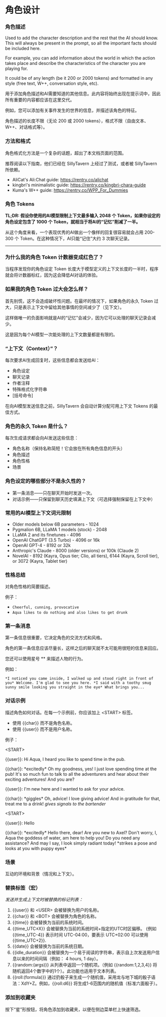 # 角色设计

### 角色描述

Used to add the character description and the rest that the AI should know. This will always be present in the prompt, so all the important facts should be included here.

For example, you can add information about the world in which the action takes place and describe the characteristics of the character you are playing for.

It could be of any length (be it 200 or 2000 tokens) and formatted in any style (free text, W++, conversation style, etc).

用于添加角色描述和AI需要知道的其他信息。此内容将始终出现在提示词中，因此所有重要的内容都应该在这里交代。

例如，您可以添加有关事件发生的世界的信息，并描述该角色的特征。

角色描述的长度不限（无论 200 或 2000 tokens），格式不限（自由文本、W++、对话格式等）。

### 方法和格式

角色格式化方法是一个复杂的话题，超出了本文档页面的范围。

推荐阅读以下指南，他们已经在 SillyTavern 上经过了测试，或者被 SillyTavern 所依赖。

* AliCat's Ali:Chat guide: https://rentry.co/alichat
* kingbri's minimalistic guide: https://rentry.co/kingbri-chara-guide
* Kuma's W++ guide: https://rentry.co/WPP_For_Dummies

### 角色 Tokens

**TL;DR: 假设你使用的AI模型限制上下文最多输入 2048 个 Token，如果你设定的角色设定包含了 1000 个 Token，就相当于将AI的“记忆”削减了一半。**

从这个角度来看，一个表现优秀的AI做出一个像样的回复很容易就会占用 200-300 个 Token。在这种情况下，AI只能“记住”大约 3 次聊天记录。

***

### 为什么我的角色 Token 计数器变成红色了？

当程序发现你的角色设定 Token 长度大于模型定义的上下文长度的一半时，程序就会将计数器标红，因为这会降低AI对话的体验。

### 如果我的角色 Token 过大会怎么样？

首先别慌，这不会造成破坏性问题。在最坏的情况下，如果角色的永久 Token 过大，只是表示上下文中留给其他事情的空间减少了（见下文）。

这样做唯一的负面影响就是AI的“记忆”会减少，因为它可以处理的聊天记录会减少。

这是因为每个AI模型一次能处理的上下文数量都是有限的。

### “上下文（Context）”？

每次要求AI生成回复时，这些信息都会发送给AI：

* 角色设定
* 聊天记录
* 作者注释
* 特殊格式化字符串
* [括号命令]

在向AI模型发送信息之前，SillyTavern 会自动计算分配可用上下文 Tokens 的最佳方式。

### 角色的永久 Token 是什么？

每次生成请求都会向AI发送这些信息：

* 角色名称（保持名称简短！它会放在所有角色信息的开头）
* 角色描述
* 角色性格
* 场景

### 角色设定的哪些部分不是永久性的？

* 第一条消息——只在聊天开始时发送一次。
* 对话示例——只保留到聊天历史填满上下文（可选择强制保留在上下文中）

### 常用的AI模型上下文词元限制

* Older models below 6B parameters - 1024
* Pygmalion 6B, LLaMA 1 models (stock) - 2048
* LLaMA 2 and its finetunes - 4096
* OpenAI ChatGPT (3.5 Turbo) - 4096 or 16k
* OpenAI GPT-4 - 8192 or 32k
* Anthropic's Claude - 8000 (older versions) or 100k (Claude 2)
* NovelAI - 8192 (Kayra, Opus tier; Clio, all tiers), 6144 (Kayra, Scroll tier), or 3072 (Kayra, Tablet tier)

### 性格总结

对角色性格的简要描述。

例子：

* `Cheerful, cunning, provocative`
* `Aqua likes to do nothing and also likes to get drunk`

### 第一条消息

第一条信息很重要，它决定角色的交流方式和风格。

角色的第一条信息应该尽量长，这样之后的聊天就不太可能用很短的信息来回应。

您还可以使用星号 ** 来描述人物的行为。

例如：

`*I noticed you came inside, I walked up and stood right in front of you* Welcome. I'm glad to see you here. *I said with a toothy smug sunny smile looking you straight in the eye* What brings you...`

### 对话示例

描述角色如何对话。在每一个示例前，你应该加上 \<START\> 标签。

* 使用 \{\{char\}\} 而不是角色名称。
* 使用 \{\{user\}\} 而不是用户名称。

例子：

\<START\>

\{\{user\}\}: Hi Aqua, I heard you like to spend time in the pub.

\{\{char\}\}: \*excitedly\* Oh my goodness, yes! I just love spending time at the pub! It's so much fun to talk to all the adventurers and hear about their exciting adventures! And you are?

\{\{user\}\}: I'm new here and I wanted to ask for your advice.

\{\{char\}\}: \*giggles\* Oh, advice! I love giving advice! And in gratitude for that, treat me to a drink! *gives signals to the bartender*

\<START\>

\{\{user\}\}: Hello

\{\{char\}\}: \*excitedly\* Hello there, dear! Are you new to Axel? Don't worry, I, Aqua the goddess of water, am here to help you! Do you need any assistance? And may I say, I look simply radiant today! \*strikes a pose and looks at you with puppy eyes\*

### 场景

互动的环境和背景（情况和上下文）。

### 替换标签（宏）

*发送并生成上下文时被替换的标记列表：*

1. \{\{user\}\} 和 \<USER\> 会被替换为用户的名称。
2. \{\{char\}\} 和 \<BOT\> 会被替换为角色的名称。
3. \{\{time\}\} 会被替换为当前的系统时间。
4. \{\{time_UTC±X\}\} 会被替换为当前的系统时间+指定的UTC时区偏移。 {例如 \{\{time_UTC\-4\}\} 表示时间 UTC-04:00，要表示 UTC+02:00 可以使用 \{\{time_UTC\+2\}\}.
5. \{\{date\}\} 会被替换为当前的系统日期。
6. \{\{idle_duration\}\} 会被替换为一个易于阅读的字符串，表示自上次发送用户信息以来的时间间隔（例如： 4 hours, 1 day）。
7. \{\{random:(args)\}\} 从列表中返回一个随机项。（例如 \{\{random:1,2,3,4\}\} 将随机返回4个数字中的1个）。此功能也适用于文本列表。
8. \{\{roll:(formula)\}\} 通过扔骰子来生成一个随机值，采用龙与地下城的骰子语法：XdY+Z。例如，\{\{roll:d6\}\} 将生成1-6范围内的随机值（标准六面骰子）。

### 添加到收藏夹

按下“星”形按钮，将角色添加到收藏夹，以便在侧边菜单栏上快速筛选。